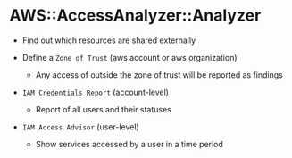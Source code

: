 # AWS::AccessAnalyzer::Analyzer

- Find out which resources are shared externally
- Define a `Zone of Trust` (aws account or aws organization)
  - Any access of outside the zone of trust will be reported as findings

- `IAM Credentials Report` (account-level)
  - Report of all users and their statuses

- `IAM Access Advisor` (user-level)
  - Show services accessed by a user in a time period
